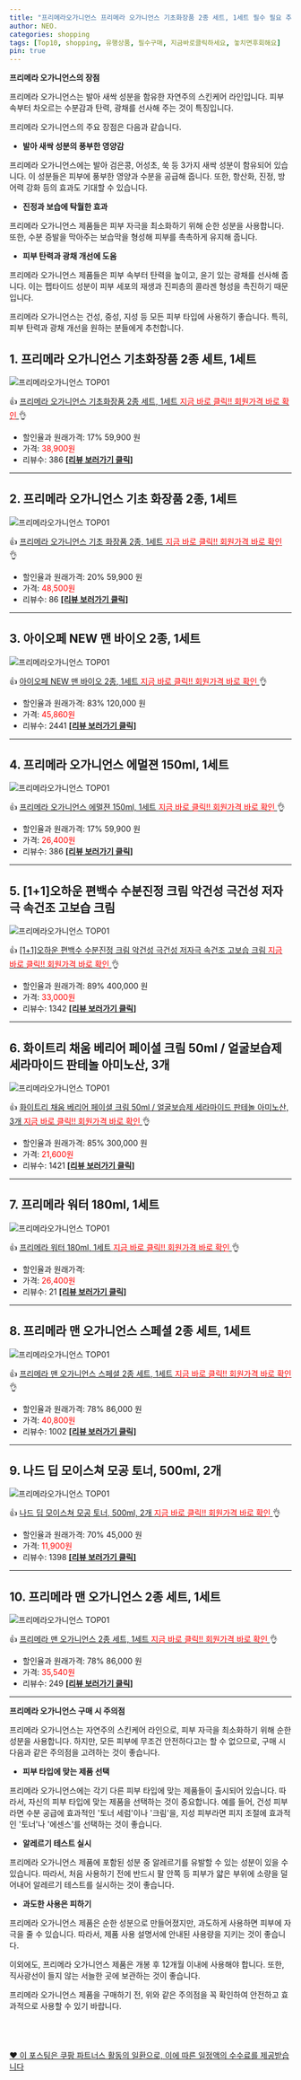 ```yaml
---
title: "프리메라오가니언스 프리메라 오가니언스 기초화장품 2종 세트, 1세트 필수 필요 추천 제품 비교 최저 가격 비교 장점 구매 후기 구매평"
author: NEO.
categories: shopping
tags: [Top10, shopping, 유행상품, 필수구매, 지금바로클릭하세요, 놓치면후회해요]
pin: true
---
```

**프리메라 오가니언스의 장점**

프리메라 오가니언스는 발아 새싹 성분을 함유한 자연주의 스킨케어 라인입니다. 피부 속부터 차오르는 수분감과 탄력, 광채를 선사해 주는 것이 특징입니다.

프리메라 오가니언스의 주요 장점은 다음과 같습니다.

* **발아 새싹 성분의 풍부한 영양감**

프리메라 오가니언스에는 발아 검은콩, 어성초, 쑥 등 3가지 새싹 성분이 함유되어 있습니다. 이 성분들은 피부에 풍부한 영양과 수분을 공급해 줍니다. 또한, 항산화, 진정, 방어력 강화 등의 효과도 기대할 수 있습니다.

* **진정과 보습에 탁월한 효과**

프리메라 오가니언스 제품들은 피부 자극을 최소화하기 위해 순한 성분을 사용합니다. 또한, 수분 증발을 막아주는 보습막을 형성해 피부를 촉촉하게 유지해 줍니다.

* **피부 탄력과 광채 개선에 도움**

프리메라 오가니언스 제품들은 피부 속부터 탄력을 높이고, 윤기 있는 광채를 선사해 줍니다. 이는 펩타이드 성분이 피부 세포의 재생과 진피층의 콜라겐 형성을 촉진하기 때문입니다.

프리메라 오가니언스는 건성, 중성, 지성 등 모든 피부 타입에 사용하기 좋습니다. 특히, 피부 탄력과 광채 개선을 원하는 분들에게 추천합니다.

   

## 1. 프리메라 오가니언스 기초화장품 2종 세트, 1세트

![프리메라오가니언스 TOP01](https://thumbnail6.coupangcdn.com/thumbnails/remote/490x490ex/image/vendor_inventory/4dbe/089d687f3e5dcee0dba17f7dd666c971c701e5ba7edc7c210660443f8aba.jpg)


👍 [프리메라 오가니언스 기초화장품 2종 세트, 1세트 <font color=red> 지금 바로 클릭!! 회원가격 바로 확인 </font> ](https://link.coupang.com/re/AFFSDP?lptag=AF3617701&subid=GithubCoopas&pageKey=7417804453&traceid=V0-153&itemId=19235187109&vendorItemId=87814246940) 👌 


- 할인율과 원래가격: 17%  59,900   원
- 가격: <span style='color:red'>38,900원</span>
- 리뷰수: 386  [**[리뷰 보러가기 클릭]**](https://link.coupang.com/re/AFFSDP?lptag=AF3617701&subid=GithubCoopas&pageKey=7417804453&traceid=V0-153&itemId=19235187109&vendorItemId=87814246940)

---


   

## 2. 프리메라 오가니언스 기초 화장품 2종, 1세트

![프리메라오가니언스 TOP01](https://thumbnail6.coupangcdn.com/thumbnails/remote/490x490ex/image/retail/images/6682977727714698-38f696d9-7555-4299-9640-91327859e1ec.jpg)


👍 [프리메라 오가니언스 기초 화장품 2종, 1세트 <font color=red> 지금 바로 클릭!! 회원가격 바로 확인 </font> ](https://link.coupang.com/re/AFFSDP?lptag=AF3617701&subid=GithubCoopas&pageKey=1546913076&traceid=V0-153&itemId=2648306453&vendorItemId=70639229278) 👌 


- 할인율과 원래가격: 20%  59,900   원
- 가격: <span style='color:red'>48,500원</span>
- 리뷰수: 86  [**[리뷰 보러가기 클릭]**](https://link.coupang.com/re/AFFSDP?lptag=AF3617701&subid=GithubCoopas&pageKey=1546913076&traceid=V0-153&itemId=2648306453&vendorItemId=70639229278)

---


   

## 3. 아이오페 NEW 맨 바이오 2종, 1세트

![프리메라오가니언스 TOP01](https://thumbnail8.coupangcdn.com/thumbnails/remote/490x490ex/image/retail/images/2612482046361337-d12fe48a-5020-4809-8fd0-ad7ad2dd59d9.jpg)


👍 [아이오페 NEW 맨 바이오 2종, 1세트 <font color=red> 지금 바로 클릭!! 회원가격 바로 확인 </font> ](https://link.coupang.com/re/AFFSDP?lptag=AF3617701&subid=GithubCoopas&pageKey=7335903584&traceid=V0-153&itemId=18843788727&vendorItemId=76499221551) 👌 


- 할인율과 원래가격: 83%  120,000   원
- 가격: <span style='color:red'>45,860원</span>
- 리뷰수: 2441  [**[리뷰 보러가기 클릭]**](https://link.coupang.com/re/AFFSDP?lptag=AF3617701&subid=GithubCoopas&pageKey=7335903584&traceid=V0-153&itemId=18843788727&vendorItemId=76499221551)

---


   

## 4. 프리메라 오가니언스 에멀젼 150ml, 1세트

![프리메라오가니언스 TOP01](https://thumbnail8.coupangcdn.com/thumbnails/remote/490x490ex/image/retail/images/2616756601554983-74de3120-0142-42a0-a476-5622e40b3fd1.jpg)


👍 [프리메라 오가니언스 에멀젼 150ml, 1세트 <font color=red> 지금 바로 클릭!! 회원가격 바로 확인 </font> ](https://link.coupang.com/re/AFFSDP?lptag=AF3617701&subid=GithubCoopas&pageKey=1082421993&traceid=V0-153&itemId=2035425567&vendorItemId=70034851935) 👌 


- 할인율과 원래가격: 17%  59,900   원
- 가격: <span style='color:red'>26,400원</span>
- 리뷰수: 386  [**[리뷰 보러가기 클릭]**](https://link.coupang.com/re/AFFSDP?lptag=AF3617701&subid=GithubCoopas&pageKey=1082421993&traceid=V0-153&itemId=2035425567&vendorItemId=70034851935)

---


   

## 5. [1+1]오하운 편백수 수분진정 크림 악건성 극건성 저자극 속건조 고보습 크림

![프리메라오가니언스 TOP01](https://thumbnail10.coupangcdn.com/thumbnails/remote/490x490ex/image/vendor_inventory/6e1a/2762004ec7c3ffac4f21805ea9a137eb7fb06f77c63108e1724c2dc58dfb.jpg)


👍 [[1+1]오하운 편백수 수분진정 크림 악건성 극건성 저자극 속건조 고보습 크림 <font color=red> 지금 바로 클릭!! 회원가격 바로 확인 </font> ](https://link.coupang.com/re/AFFSDP?lptag=AF3617701&subid=GithubCoopas&pageKey=7699381571&traceid=V0-153&itemId=20610239107&vendorItemId=84910552348) 👌 


- 할인율과 원래가격: 89%  400,000   원
- 가격: <span style='color:red'>33,000원</span>
- 리뷰수: 1342  [**[리뷰 보러가기 클릭]**](https://link.coupang.com/re/AFFSDP?lptag=AF3617701&subid=GithubCoopas&pageKey=7699381571&traceid=V0-153&itemId=20610239107&vendorItemId=84910552348)

---


   

## 6. 화이트리 채움 베리어 페이셜 크림 50ml / 얼굴보습제 세라마이드 판테놀 아미노산, 3개

![프리메라오가니언스 TOP01](https://thumbnail9.coupangcdn.com/thumbnails/remote/490x490ex/image/vendor_inventory/f6bd/45c6f28b7c62ec04d0c423192dd1ce48e4d2bd4c8c3a97872d1bbf333826.jpg)


👍 [화이트리 채움 베리어 페이셜 크림 50ml / 얼굴보습제 세라마이드 판테놀 아미노산, 3개 <font color=red> 지금 바로 클릭!! 회원가격 바로 확인 </font> ](https://link.coupang.com/re/AFFSDP?lptag=AF3617701&subid=GithubCoopas&pageKey=247743294&traceid=V0-153&itemId=13958813337&vendorItemId=81207863399) 👌 


- 할인율과 원래가격: 85%  300,000   원
- 가격: <span style='color:red'>21,600원</span>
- 리뷰수: 1421  [**[리뷰 보러가기 클릭]**](https://link.coupang.com/re/AFFSDP?lptag=AF3617701&subid=GithubCoopas&pageKey=247743294&traceid=V0-153&itemId=13958813337&vendorItemId=81207863399)

---


   

## 7. 프리메라 워터 180ml, 1세트

![프리메라오가니언스 TOP01](https://thumbnail7.coupangcdn.com/thumbnails/remote/490x490ex/image/retail/images/1180296539758206-36596b4e-a811-4b4a-b613-818bc255e7af.jpg)


👍 [프리메라 워터 180ml, 1세트 <font color=red> 지금 바로 클릭!! 회원가격 바로 확인 </font> ](https://link.coupang.com/re/AFFSDP?lptag=AF3617701&subid=GithubCoopas&pageKey=6326533165&traceid=V0-153&itemId=13211697274&vendorItemId=5508781232) 👌 


- 할인율과 원래가격: 
- 가격: <span style='color:red'>26,400원</span>
- 리뷰수: 21  [**[리뷰 보러가기 클릭]**](https://link.coupang.com/re/AFFSDP?lptag=AF3617701&subid=GithubCoopas&pageKey=6326533165&traceid=V0-153&itemId=13211697274&vendorItemId=5508781232)

---


   

## 8. 프리메라 맨 오가니언스 스페셜 2종 세트, 1세트

![프리메라오가니언스 TOP01](https://thumbnail8.coupangcdn.com/thumbnails/remote/490x490ex/image/retail/images/2627953491093163-405832d2-4d49-4970-9516-4586c509db39.jpg)


👍 [프리메라 맨 오가니언스 스페셜 2종 세트, 1세트 <font color=red> 지금 바로 클릭!! 회원가격 바로 확인 </font> ](https://link.coupang.com/re/AFFSDP?lptag=AF3617701&subid=GithubCoopas&pageKey=6641213955&traceid=V0-153&itemId=15181866201&vendorItemId=82403127072) 👌 


- 할인율과 원래가격: 78%  86,000   원
- 가격: <span style='color:red'>40,800원</span>
- 리뷰수: 1002  [**[리뷰 보러가기 클릭]**](https://link.coupang.com/re/AFFSDP?lptag=AF3617701&subid=GithubCoopas&pageKey=6641213955&traceid=V0-153&itemId=15181866201&vendorItemId=82403127072)

---


   

## 9. 나드 딥 모이스쳐 모공 토너, 500ml, 2개

![프리메라오가니언스 TOP01](https://thumbnail8.coupangcdn.com/thumbnails/remote/490x490ex/image/retail/images/1872237633979292-d2977c9c-ccfa-4ced-93fd-7f70d5df6e6f.jpg)


👍 [나드 딥 모이스쳐 모공 토너, 500ml, 2개 <font color=red> 지금 바로 클릭!! 회원가격 바로 확인 </font> ](https://link.coupang.com/re/AFFSDP?lptag=AF3617701&subid=GithubCoopas&pageKey=5624932410&traceid=V0-153&itemId=19168439937&vendorItemId=76418969041) 👌 


- 할인율과 원래가격: 70%  45,000   원
- 가격: <span style='color:red'>11,900원</span>
- 리뷰수: 1398  [**[리뷰 보러가기 클릭]**](https://link.coupang.com/re/AFFSDP?lptag=AF3617701&subid=GithubCoopas&pageKey=5624932410&traceid=V0-153&itemId=19168439937&vendorItemId=76418969041)

---


   

## 10. 프리메라 맨 오가니언스 2종 세트, 1세트

![프리메라오가니언스 TOP01](https://thumbnail7.coupangcdn.com/thumbnails/remote/490x490ex/image/vendor_inventory/472c/a86257208b4000641d75fd9c353a8188c686ac33a4cc87d971282c4e5f69.jpg)


👍 [프리메라 맨 오가니언스 2종 세트, 1세트 <font color=red> 지금 바로 클릭!! 회원가격 바로 확인 </font> ](https://link.coupang.com/re/AFFSDP?lptag=AF3617701&subid=GithubCoopas&pageKey=7310738355&traceid=V0-153&itemId=19224421565&vendorItemId=87847896949) 👌 


- 할인율과 원래가격: 78%  86,000   원
- 가격: <span style='color:red'>35,540원</span>
- 리뷰수: 249  [**[리뷰 보러가기 클릭]**](https://link.coupang.com/re/AFFSDP?lptag=AF3617701&subid=GithubCoopas&pageKey=7310738355&traceid=V0-153&itemId=19224421565&vendorItemId=87847896949)

---
**프리메라 오가니언스 구매 시 주의점**

프리메라 오가니언스는 자연주의 스킨케어 라인으로, 피부 자극을 최소화하기 위해 순한 성분을 사용합니다. 하지만, 모든 피부에 무조건 안전하다고는 할 수 없으므로, 구매 시 다음과 같은 주의점을 고려하는 것이 좋습니다.

* **피부 타입에 맞는 제품 선택**

프리메라 오가니언스에는 각기 다른 피부 타입에 맞는 제품들이 출시되어 있습니다. 따라서, 자신의 피부 타입에 맞는 제품을 선택하는 것이 중요합니다. 예를 들어, 건성 피부라면 수분 공급에 효과적인 '토너 세럼'이나 '크림'을, 지성 피부라면 피지 조절에 효과적인 '토너'나 '에센스'를 선택하는 것이 좋습니다.

* **알레르기 테스트 실시**

프리메라 오가니언스 제품에 포함된 성분 중 알레르기를 유발할 수 있는 성분이 있을 수 있습니다. 따라서, 처음 사용하기 전에 반드시 팔 안쪽 등 피부가 얇은 부위에 소량을 덜어내어 알레르기 테스트를 실시하는 것이 좋습니다.

* **과도한 사용은 피하기**

프리메라 오가니언스 제품은 순한 성분으로 만들어졌지만, 과도하게 사용하면 피부에 자극을 줄 수 있습니다. 따라서, 제품 사용 설명서에 안내된 사용량을 지키는 것이 좋습니다.

이외에도, 프리메라 오가니언스 제품은 개봉 후 12개월 이내에 사용해야 합니다. 또한, 직사광선이 들지 않는 서늘한 곳에 보관하는 것이 좋습니다.

프리메라 오가니언스 제품을 구매하기 전, 위와 같은 주의점을 꼭 확인하여 안전하고 효과적으로 사용할 수 있기 바랍니다.<br><br><br><br><br> [ ❤  이 포스팅은 쿠팡 파트너스 활동의 일환으로, 이에 따른 일정액의 수수료를 제공받습니다](https://link.coupang.com/a/bcEFyh)